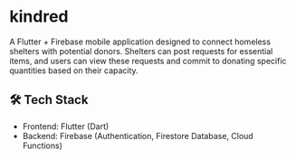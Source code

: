 # kindred
A Flutter + Firebase mobile application designed to connect homeless shelters with potential donors. Shelters can post requests for essential items, and users can view these requests and commit to donating specific quantities based on their capacity.

## 🛠️ Tech Stack
- Frontend: Flutter (Dart)
- Backend: Firebase (Authentication, Firestore Database, Cloud Functions)
